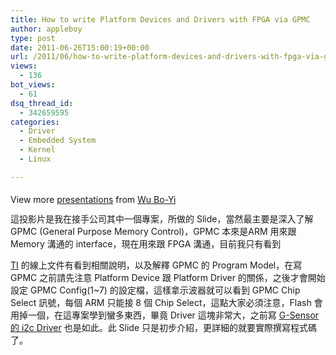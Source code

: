 ```yaml
---
title: How to write Platform Devices and Drivers with FPGA via GPMC
author: appleboy
type: post
date: 2011-06-26T15:00:19+00:00
url: /2011/06/how-to-write-platform-devices-and-drivers-with-fpga-via-gpmc/
views:
  - 136
bot_views:
  - 61
dsq_thread_id:
  - 342659595
categories:
  - Driver
  - Embedded System
  - Kernel
  - Linux

---
```

 

<div style="padding:5px 0 12px">
  View more <a href="http://www.slideshare.net/">presentations</a> from <a href="http://www.slideshare.net/appleboy">Wu Bo-Yi</a>
</div> 這投影片是我在接手公司其中一個專案，所做的 Slide，當然最主要是深入了解 GPMC (General Purpose Memory Control)，GPMC 本來是ARM 用來跟 Memory 溝通的 interface，現在用來跟 FPGA 溝通，目前我只有看到 

[TI][1] 的線上文件有看到相關說明，以及解釋 GPMC 的 Program Model，在寫 GPMC 之前請先注意 Platform Device 跟 Platform Driver 的關係，之後才會開始設定 GPMC Config(1~7) 的設定檔，這樣拿示波器就可以看到 GPMC Chip Select 訊號，每個 ARM 只能接 8 個 Chip Select，這點大家必須注意，Flash 會用掉一個，在這專案學到蠻多東西，畢竟 Driver 這塊非常大，之前寫 [G-Sensor 的 i2c Driver][2] 也是如此。此 Slide 只是初步介紹，更詳細的就要實際撰寫程式碼了。

 [1]: http://www.ti.com/
 [2]: http://www.slideshare.net/appleboy/introduction-to-gsensor-i2c-driver